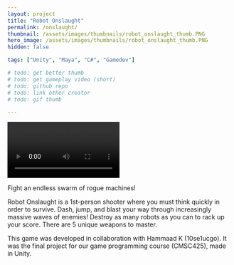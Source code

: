 ```yaml
---
layout: project
title: "Robot Onslaught"
permalink: /onslaught/
thumbnail: /assets/images/thumbnails/robot_onslaught_thumb.PNG
hero_image: /assets/images/thumbnails/robot_onslaught_thumb.PNG
hidden: false

tags: ["Unity", "Maya", "C#", "Gamedev"]

# todo: get better thumb
# todo: get gameplay video (short)
# todo: github repo
# todo: link other creator
# todo: gif thumb

---
```


<video width="50%" controls name="media">
  <source type="video/mp4" src="/assets/videos/RO_gameplay.mp4">
Your browser does not support the video tag.
</video>

Fight an endless swarm of rogue machines! 

Robot Onslaught is a 1st-person shooter where you must think quickly in order to survive. Dash, jump, and blast your way through increasingly massive waves of enemies! Destroy as many robots as you can to rack up your score. There are 5 unique weapons to master.

This game was developed in collaboration with Hammaad K (10se1ucgo).
It was the final project for our game programming course (CMSC425), made in Unity.